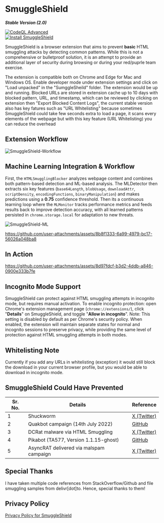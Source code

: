 # SmuggleShield
***Stable Version (2.0)***

[![CodeQL Advanced](https://github.com/RootUp/SmuggleShield/actions/workflows/codeql.yml/badge.svg)](https://github.com/RootUp/SmuggleShield/actions/workflows/codeql.yml) <br>
[![Install SmuggleShield](https://img.shields.io/badge/Chrome-Install_SmuggleShield-green?logo=google-chrome&logoColor=white)](https://chromewebstore.google.com/detail/SmuggleShield/lglilndcogcapdkpfllcdlopgffbepce)

SmuggleShield is a browser extension that aims to prevent **basic** HTML smuggling attacks by detecting common patterns. While this is not a comprehensive or bulletproof solution, it is an attempt to provide an additional layer of security during browsing or during your red/puprle team exercise.

The extension is compatible both on Chrome and Edge for Mac and Windows OS. Enable developer mode under extension settings and click on "Load unpacked" in the "SumggleSheild" folder. The extension would be up and running. Blocked URLs are stored in extension cache up to 10 days with blocked pattern, URL, and timestamp, which can be reviewed by clicking on extension then "Export Blocked Content Logs", the current stable version also has key fatures such as "URL Whitelisting" because sometimes SmuggleShield could take few seconds extra to load a page, it scans every elements of the webpage but with this key feature (URL Whitelisting) you can reduce the overhead 

## Extension Workflow

![SmuggleShield-Workflow](https://github.com/user-attachments/assets/a42d9f8d-3968-42c8-b0e8-a9507defa197)

## Machine Learning Integration & Workflow

First, the `HTMLSmugglingBlocker` analyzes webpage content and combines both pattern-based detection and ML-based analysis. The MLDetector then extracts six key features (`base64Length`, `blobUsage`, `downloadAttr`, `scriptDensity`, `encodingFunctions`, `binaryManipulation`) and makes predictions using a **0.75** confidence threshold. Then its a continuous learning loop where the `MLMonitor` tracks performance metrics and feeds results back to improve detection accuracy, with all learned patterns persisted in `chrome.storage.local` for adaptation to new threats.

![SmuggleShield-ML](https://github.com/user-attachments/assets/043b9f32-b28f-437f-a7c6-1f59e705dc22)

https://github.com/user-attachments/assets/8b8f1333-6a99-4979-bc17-56026a048ba8

## In Action

https://github.com/user-attachments/assets/8d97fdcf-b3d2-4ddb-a846-0900e333b7fe

## Incognito Mode Support
SmuggleShield can protect against HTML smuggling attempts in incognito mode, but requires manual activation. To enable incognito protection: open Chrome's extension management page (`chrome://extensions/`), click "**Details**" on SmuggleShield, and toggle "**Allow in incognito**". Note: This setting is disabled by default as per Chrome's security policy. When enabled, the extension will maintain separate states for normal and incognito sessions to preserve privacy, while providing the same level of protection against HTML smuggling attempts in both modes.

## Whitelisting Note
Currently if you add any URLs in whitelisting (exception) it would still block the download in your current browser profile, but you would be able to download in incognito mode.

## SmuggleShield Could Have Prevented

| **Sr. No.** | **Details**                                | **Reference**                                                                                                                 |
|-------------|--------------------------------------------|-----------------------------------------------------------------------------------------------------------------------------|
| 1           | Shuckworm                                  | [X (Twitter)](https://x.com/RandomDhiraj/status/1887387347387371528)                                                       |
| 2           | Quakbot campaign (14th July 2022)          | [GitHub](https://github.com/0xToxin/Malware-IOCs/blob/main/Quakbot/Quakbot-%2014072022)                                    |
| 3           | DCRat malware via HTML Smuggling           | [X (Twitter)](https://x.com/RandomDhiraj/status/1839717748970021027)                                                       |
| 4           | Pikabot (TA577, Version 1.1.15-ghost)      | [GitHub](https://github.com/pr0xylife/Pikabot/blob/main/Pikabot_01.11.2023.txt)                                            |
| 5           | AsyncRAT delivered via malspam campaign    | [X (Twitter)](https://x.com/RandomDhiraj/status/1854182495337476211)                                                       |

## Special Thanks
I have taken multiple code references from StackOverflow/Github and file smuggling samples from delivr[dot]to. Hence, special thanks to them!

## Privacy Policy
[Privacy Policy for SmuggleShield](https://www.inputzero.io/p/smuggelsheild.html)
